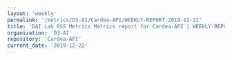 ```yaml
---
layout: 'weekly'
permalink: '/metrics/D3-AI/Cardea-API/WEEKLY-REPORT-2019-12-22'
title: 'DAI Lab OSS Metrics Metrics report for Cardea-API | WEEKLY-REPORT-2019-12-22'
organization: 'D3-AI'
repository: 'Cardea-API'
current_date: '2019-12-22'
---
```


